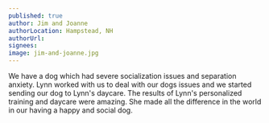 ```yaml
---
published: true
author: Jim and Joanne
authorLocation: Hampstead, NH﻿
authorUrl:
signees:
image: jim-and-joanne.jpg
---
```


We have a dog which had severe socialization issues and separation anxiety. Lynn worked with us to deal with our dogs issues and we started sending our dog to Lynn's daycare. The results of Lynn's personalized training and daycare were amazing. She made all the difference in the world in our having a happy and social dog.
